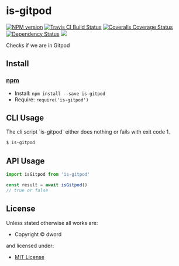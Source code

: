 <!-- TITLE/ -->

<h1>is-gitpod</h1>

<!-- /TITLE -->


<!-- BADGES/ -->

<span class="badge-npmversion"><a href="https://npmjs.org/package/is-gitpod" title="View this project on NPM"><img src="https://img.shields.io/npm/v/is-gitpod.svg" alt="NPM version" /></a></span>
<span class="badge-travisci"><a href="http://travis-ci.org/dword-design/is-gitpod.git" title="Check this project's build status on TravisCI"><img src="https://img.shields.io/travis/dword-design/is-gitpod.git/master.svg" alt="Travis CI Build Status" /></a></span>
<span class="badge-coveralls"><a href="https://coveralls.io/r/dword-design/is-gitpod.git" title="View this project's coverage on Coveralls"><img src="https://img.shields.io/coveralls/dword-design/is-gitpod.git.svg" alt="Coveralls Coverage Status" /></a></span>
<span class="badge-daviddm"><a href="https://david-dm.org/dword-design/is-gitpod.git" title="View the status of this project's dependencies on DavidDM"><img src="https://img.shields.io/david/dword-design/is-gitpod.git.svg" alt="Dependency Status" /></a></span>
<span class="badge-shields"><a href="https://img.shields.io/badge/renovate-enabled-brightgreen.svg"><img src="https://img.shields.io/badge/renovate-enabled-brightgreen.svg" /></a></span>

<!-- /BADGES -->


<!-- DESCRIPTION/ -->

Checks if we are in Gitpod

<!-- /DESCRIPTION -->


<!-- INSTALL/ -->

<h2>Install</h2>

<a href="https://npmjs.com" title="npm is a package manager for javascript"><h3>npm</h3></a>
<ul>
<li>Install: <code>npm install --save is-gitpod</code></li>
<li>Require: <code>require('is-gitpod')</code></li>
</ul>

<!-- /INSTALL -->

<h2>CLI Usage</h2>
The cli script `is-gitpod` either does nothing or fails with exit code 1.

```bash
$ is-gitpod
```

<h2>API Usage</h2>

```js
import isGitpod from 'is-gitpod'

const result = await isGitpod()
// true or false
```

<!-- LICENSE/ -->

<h2>License</h2>

Unless stated otherwise all works are:

<ul><li>Copyright &copy; dword</li></ul>

and licensed under:

<ul><li><a href="http://spdx.org/licenses/MIT.html">MIT License</a></li></ul>

<!-- /LICENSE -->
